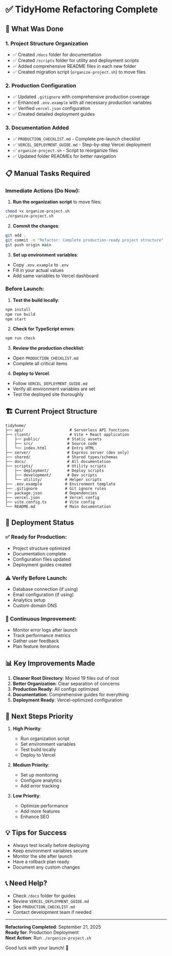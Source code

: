 # ✅ TidyHome Refactoring Complete

## 🎉 What Was Done

### 1. **Project Structure Organization**
- ✅ Created `/docs` folder for documentation
- ✅ Created `/scripts` folder for utility and deployment scripts
- ✅ Added comprehensive README files in each new folder
- ✅ Created migration script (`organize-project.sh`) to move files

### 2. **Production Configuration**
- ✅ Updated `.gitignore` with comprehensive production coverage
- ✅ Enhanced `.env.example` with all necessary production variables
- ✅ Verified `vercel.json` configuration
- ✅ Created detailed deployment guides

### 3. **Documentation Added**
- ✅ `PRODUCTION_CHECKLIST.md` - Complete pre-launch checklist
- ✅ `VERCEL_DEPLOYMENT_GUIDE.md` - Step-by-step Vercel deployment
- ✅ `organize-project.sh` - Script to reorganize files
- ✅ Updated folder READMEs for better navigation

## 📋 Manual Tasks Required

### Immediate Actions (Do Now):

1. **Run the organization script** to move files:
```bash
chmod +x organize-project.sh
./organize-project.sh
```

2. **Commit the changes**:
```bash
git add .
git commit -m "Refactor: Complete production-ready project structure"
git push origin main
```

3. **Set up environment variables**:
- Copy `.env.example` to `.env`
- Fill in your actual values
- Add same variables to Vercel dashboard

### Before Launch:

1. **Test the build locally**:
```bash
npm install
npm run build
npm start
```

2. **Check for TypeScript errors**:
```bash
npm run check
```

3. **Review the production checklist**:
- Open `PRODUCTION_CHECKLIST.md`
- Complete all critical items

4. **Deploy to Vercel**:
- Follow `VERCEL_DEPLOYMENT_GUIDE.md`
- Verify all environment variables are set
- Test the deployed site thoroughly

## 🏗 Current Project Structure

```
tidyhome/
├── api/                    # Serverless API functions
├── client/                 # Vite + React application
│   ├── public/            # Static assets
│   ├── src/               # Source code
│   └── index.html         # Entry HTML
├── server/                # Express server (dev only)
├── shared/                # Shared types/schemas
├── docs/                  # All documentation
├── scripts/               # Utility scripts
│   ├── deployment/        # Deploy scripts
│   ├── development/       # Dev scripts
│   └── utility/          # Helper scripts
├── .env.example          # Environment template
├── .gitignore            # Git ignore rules
├── package.json          # Dependencies
├── vercel.json           # Vercel config
├── vite.config.ts        # Vite config
└── README.md             # Main documentation
```

## 🚀 Deployment Status

### ✅ Ready for Production:
- Project structure optimized
- Documentation complete
- Configuration files updated
- Deployment guides created

### ⚠️ Verify Before Launch:
- Database connection (if using)
- Email configuration (if using)
- Analytics setup
- Custom domain DNS

### 🔄 Continuous Improvement:
- Monitor error logs after launch
- Track performance metrics
- Gather user feedback
- Plan feature iterations

## 📊 Key Improvements Made

1. **Cleaner Root Directory**: Moved 19 files out of root
2. **Better Organization**: Clear separation of concerns
3. **Production Ready**: All configs optimized
4. **Documentation**: Comprehensive guides for everything
5. **Deployment Ready**: Vercel-optimized configuration

## 🎯 Next Steps Priority

1. **High Priority**:
   - Run organization script
   - Set environment variables
   - Test build locally
   - Deploy to Vercel

2. **Medium Priority**:
   - Set up monitoring
   - Configure analytics
   - Add error tracking

3. **Low Priority**:
   - Optimize performance
   - Add more features
   - Enhance SEO

## 💡 Tips for Success

- Always test locally before deploying
- Keep environment variables secure
- Monitor the site after launch
- Have a rollback plan ready
- Document any custom changes

## 📞 Need Help?

- Check `/docs` folder for guides
- Review `VERCEL_DEPLOYMENT_GUIDE.md`
- See `PRODUCTION_CHECKLIST.md`
- Contact development team if needed

---

**Refactoring Completed**: September 21, 2025  
**Ready for**: Production Deployment  
**Next Action**: Run `./organize-project.sh`

Good luck with your launch! 🚀

